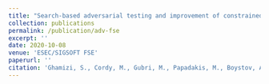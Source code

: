 ```yaml
---
title: "Search-based adversarial testing and improvement of constrained credit scoring systems"
collection: publications
permalink: /publication/adv-fse
excerpt: ''
date: 2020-10-08
venue: 'ESEC/SIGSOFT FSE'
paperurl: ''
citation: 'Ghamizi, S., Cordy, M., Gubri, M., Papadakis, M., Boystov, A., Traon, Y.L., & Goujon, A. (2020). Search-based adversarial testing and improvement of constrained credit scoring systems. Proceedings of the 28th ACM Joint Meeting on European Software Engineering Conference and Symposium on the Foundations of Software Engineering.'
---
```

